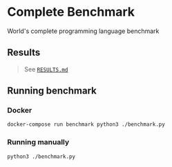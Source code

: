 # Complete Benchmark

World's complete programming language benchmark

## Results

> See [`RESULTS.md`](RESULTS.md)

## Running benchmark

### Docker

```bash
docker-compose run benchmark python3 ./benchmark.py
```

### Running manually

```bash
python3 ./benchmark.py
```
